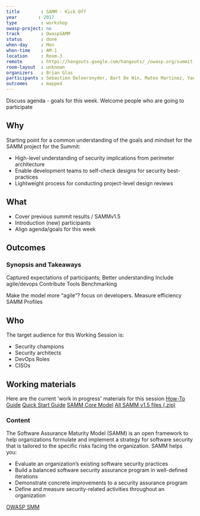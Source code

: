 ```yaml
---
title        : SAMM - Kick Off
year		: 2017
type         : workshop
owasp-project: no
track        : OwaspSAMM
status       : done
when-day     : Mon
when-time    : AM-1
location     : Room-3
remote       : https://hangouts.google.com/hangouts/_/owasp.org/summit-room-3
room-layout  : unknown
organizers   : Brian Glas
participants : Sebastien Deleersnyder, Bart De Win, Mateo Martinez, Yan Kravchenko, Timo Pagel, Viktor Lindstrom, Don Gibson, Irene Michlin, Nessim Kisserli
outcomes     : mapped
---
```


Discuss agenda - goals for this week. Welcome people who are going to participate

## Why

Starting point for a common understanding of the goals and mindset for the SAMM project for the Summit:
- High-level understanding of security implications from perimeter architecture
- Enable development teams to self-check designs for security best-practices
- Lightweight process for conducting project-level design reviews

## What

- Cover previous summit results / SAMMv1.5
- Introduction (new) participants
- Align agenda/goals for this week

## Outcomes

### Synopsis and Takeaways

Captured expectations of participants;
Better understanding
Include agile/devops
Contribute
Tools
Benchmarking

Make the model more “agile”?
focus on developers.
Measure efficiency
SAMM Profiles


## Who

The target audience for this Working Session is:

- Security champions
- Security architects
- DevOps Roles
- CISOs


## Working materials

Here are the current 'work in progress' materials for this session
<a href="https://www.owasp.org/images/3/30/SAMM_How_To_V1-5_FINAL.pdf">How-To Guide</a>
<a href="https://www.owasp.org/images/1/18/SAMM_Quick_Start_V1-5_FINAL.pdf">Quick Start Guide</a>
<a href="https://www.owasp.org/images/6/6f/SAMM_Core_V1-5_FINAL.pdf">SAMM Core Model</a>
<a href="https://www.owasp.org/images/8/8d/OWASP_SAMM_v1.5.zip">All SAMM v1.5 files (.zip)</a>

### Content

The Software Assurance Maturity Model (SAMM) is an open framework to help organizations formulate and implement a strategy for software security that is tailored to the specific risks facing the organization. SAMM helps you:
- Evaluate an organization’s existing software security practices
- Build a balanced software security assurance program in well-defined iterations
- Demonstrate concrete improvements to a security assurance program
- Define and measure security-related activities throughout an organization

<a href="https://www.owasp.org/index.php/OWASP_SAMM_Project">OWASP SMM</a>
